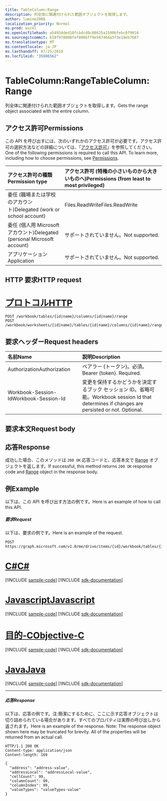 ```yaml
---
title: TableColumn:Range
description: 列全体に関連付けられた範囲オブジェクトを取得します。
author: lumine2008
localization_priority: Normal
ms.prod: excel
ms.openlocfilehash: a54934ded10fcbdcd0c08625a1590bfebc0f9016
ms.sourcegitcommit: b18f978808fef800bff9e587464a5f3e18eb7687
ms.translationtype: MT
ms.contentlocale: ja-JP
ms.lasthandoff: 07/25/2019
ms.locfileid: "35886562"
---
```

# <a name="tablecolumn-range"></a><span data-ttu-id="ba650-103">TableColumn:Range</span><span class="sxs-lookup"><span data-stu-id="ba650-103">TableColumn: Range</span></span>

<span data-ttu-id="ba650-104">列全体に関連付けられた範囲オブジェクトを取得します。</span><span class="sxs-lookup"><span data-stu-id="ba650-104">Gets the range object associated with the entire column.</span></span>
## <a name="permissions"></a><span data-ttu-id="ba650-105">アクセス許可</span><span class="sxs-lookup"><span data-stu-id="ba650-105">Permissions</span></span>
<span data-ttu-id="ba650-p101">この API を呼び出すには、次のいずれかのアクセス許可が必要です。アクセス許可の選択方法などの詳細については、「[アクセス許可](/graph/permissions-reference)」を参照してください。</span><span class="sxs-lookup"><span data-stu-id="ba650-p101">One of the following permissions is required to call this API. To learn more, including how to choose permissions, see [Permissions](/graph/permissions-reference).</span></span>

|<span data-ttu-id="ba650-108">アクセス許可の種類</span><span class="sxs-lookup"><span data-stu-id="ba650-108">Permission type</span></span>      | <span data-ttu-id="ba650-109">アクセス許可 (特権の小さいものから大きいものへ)</span><span class="sxs-lookup"><span data-stu-id="ba650-109">Permissions (from least to most privileged)</span></span>              |
|:--------------------|:---------------------------------------------------------|
|<span data-ttu-id="ba650-110">委任 (職場または学校のアカウント)</span><span class="sxs-lookup"><span data-stu-id="ba650-110">Delegated (work or school account)</span></span> | <span data-ttu-id="ba650-111">Files.ReadWrite</span><span class="sxs-lookup"><span data-stu-id="ba650-111">Files.ReadWrite</span></span>    |
|<span data-ttu-id="ba650-112">委任 (個人用 Microsoft アカウント)</span><span class="sxs-lookup"><span data-stu-id="ba650-112">Delegated (personal Microsoft account)</span></span> | <span data-ttu-id="ba650-113">サポートされていません。</span><span class="sxs-lookup"><span data-stu-id="ba650-113">Not supported.</span></span>    |
|<span data-ttu-id="ba650-114">アプリケーション</span><span class="sxs-lookup"><span data-stu-id="ba650-114">Application</span></span> | <span data-ttu-id="ba650-115">サポートされていません。</span><span class="sxs-lookup"><span data-stu-id="ba650-115">Not supported.</span></span> |

## <a name="http-request"></a><span data-ttu-id="ba650-116">HTTP 要求</span><span class="sxs-lookup"><span data-stu-id="ba650-116">HTTP request</span></span>

# <a name="httptabhttp"></a>[<span data-ttu-id="ba650-117">プロトコル</span><span class="sxs-lookup"><span data-stu-id="ba650-117">HTTP</span></span>](#tab/http)
<!-- { "blockType": "ignored" } -->
```http
POST /workbook/tables/{id|name}/columns/{id|name}/range
POST /workbook/worksheets/{id|name}/tables/{id|name}/columns/{id|name}/range

```
## <a name="request-headers"></a><span data-ttu-id="ba650-118">要求ヘッダー</span><span class="sxs-lookup"><span data-stu-id="ba650-118">Request headers</span></span>
| <span data-ttu-id="ba650-119">名前</span><span class="sxs-lookup"><span data-stu-id="ba650-119">Name</span></span>       | <span data-ttu-id="ba650-120">説明</span><span class="sxs-lookup"><span data-stu-id="ba650-120">Description</span></span>|
|:---------------|:----------|
| <span data-ttu-id="ba650-121">Authorization</span><span class="sxs-lookup"><span data-stu-id="ba650-121">Authorization</span></span>  | <span data-ttu-id="ba650-p102">ベアラー {トークン}。必須。</span><span class="sxs-lookup"><span data-stu-id="ba650-p102">Bearer {token}. Required.</span></span> |
| <span data-ttu-id="ba650-124">Workbook-Session-Id</span><span class="sxs-lookup"><span data-stu-id="ba650-124">Workbook-Session-Id</span></span>  | <span data-ttu-id="ba650-p103">変更を保持するかどうかを決定するブック セッション ID。省略可能。</span><span class="sxs-lookup"><span data-stu-id="ba650-p103">Workbook session Id that determines if changes are persisted or not. Optional.</span></span>|

## <a name="request-body"></a><span data-ttu-id="ba650-127">要求本文</span><span class="sxs-lookup"><span data-stu-id="ba650-127">Request body</span></span>

## <a name="response"></a><span data-ttu-id="ba650-128">応答</span><span class="sxs-lookup"><span data-stu-id="ba650-128">Response</span></span>

<span data-ttu-id="ba650-129">成功した場合、このメソッドは `200 OK` 応答コードと、応答本文で [Range](../resources/range.md) オブジェクトを返します。</span><span class="sxs-lookup"><span data-stu-id="ba650-129">If successful, this method returns `200 OK` response code and [Range](../resources/range.md) object in the response body.</span></span>

## <a name="example"></a><span data-ttu-id="ba650-130">例</span><span class="sxs-lookup"><span data-stu-id="ba650-130">Example</span></span>
<span data-ttu-id="ba650-131">以下は、この API を呼び出す方法の例です。</span><span class="sxs-lookup"><span data-stu-id="ba650-131">Here is an example of how to call this API.</span></span>
##### <a name="request"></a><span data-ttu-id="ba650-132">要求</span><span class="sxs-lookup"><span data-stu-id="ba650-132">Request</span></span>
<span data-ttu-id="ba650-133">以下は、要求の例です。</span><span class="sxs-lookup"><span data-stu-id="ba650-133">Here is an example of the request.</span></span>
<!--{
  "blockType": "request",
  "isComposable": true,
  "name": "tablecolumn_range",
  "idempotent": true
}-->
```http
POST https://graph.microsoft.com/v1.0/me/drive/items/{id}/workbook/tables/{id|name}/columns/{id|name}/range
```
# <a name="ctabcsharp"></a>[<span data-ttu-id="ba650-134">C#</span><span class="sxs-lookup"><span data-stu-id="ba650-134">C#</span></span>](#tab/csharp)
[!INCLUDE [sample-code](../includes/snippets/csharp/tablecolumn-range-csharp-snippets.md)]
[!INCLUDE [sdk-documentation](../includes/snippets/snippets-sdk-documentation-link.md)]

# <a name="javascripttabjavascript"></a>[<span data-ttu-id="ba650-135">Javascript</span><span class="sxs-lookup"><span data-stu-id="ba650-135">Javascript</span></span>](#tab/javascript)
[!INCLUDE [sample-code](../includes/snippets/javascript/tablecolumn-range-javascript-snippets.md)]
[!INCLUDE [sdk-documentation](../includes/snippets/snippets-sdk-documentation-link.md)]

# <a name="objective-ctabobjc"></a>[<span data-ttu-id="ba650-136">目的-C</span><span class="sxs-lookup"><span data-stu-id="ba650-136">Objective-C</span></span>](#tab/objc)
[!INCLUDE [sample-code](../includes/snippets/objc/tablecolumn-range-objc-snippets.md)]
[!INCLUDE [sdk-documentation](../includes/snippets/snippets-sdk-documentation-link.md)]

# <a name="javatabjava"></a>[<span data-ttu-id="ba650-137">Java</span><span class="sxs-lookup"><span data-stu-id="ba650-137">Java</span></span>](#tab/java)
[!INCLUDE [sample-code](../includes/snippets/java/tablecolumn-range-java-snippets.md)]
[!INCLUDE [sdk-documentation](../includes/snippets/snippets-sdk-documentation-link.md)]

---


##### <a name="response"></a><span data-ttu-id="ba650-138">応答</span><span class="sxs-lookup"><span data-stu-id="ba650-138">Response</span></span>
<span data-ttu-id="ba650-p104">以下は、応答の例です。注:簡潔にするために、ここに示す応答オブジェクトは切り詰められている場合があります。すべてのプロパティは実際の呼び出しから返されます。</span><span class="sxs-lookup"><span data-stu-id="ba650-p104">Here is an example of the response. Note: The response object shown here may be truncated for brevity. All of the properties will be returned from an actual call.</span></span>
<!-- {
  "blockType": "response",
  "truncated": true,
  "@odata.type": "microsoft.graph.workbookRange"
} -->
```http
HTTP/1.1 200 OK
Content-type: application/json
Content-length: 169

{
  "address": "address-value",
  "addressLocal": "addressLocal-value",
  "cellCount": 99,
  "columnCount": 99,
  "columnIndex": 99,
  "valueTypes": "valueTypes-value"
}
```

<!-- uuid: 8fcb5dbc-d5aa-4681-8e31-b001d5168d79
2015-10-25 14:57:30 UTC -->
<!-- {
  "type": "#page.annotation",
  "description": "TableColumn: Range",
  "keywords": "",
  "section": "documentation",
  "tocPath": "",
  "suppressions": [
  ]
}-->
